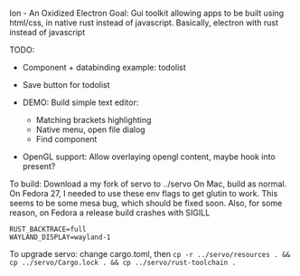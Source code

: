 Ion - An Oxidized Electron
Goal: Gui toolkit allowing apps to be built using html/css, in native rust instead of javascript. Basically, electron with rust instead of javascript

TODO:
- Component + databinding example: todolist
- Save button for todolist

- DEMO: Build simple text editor:
    - Matching brackets highlighting
    - Native menu, open file dialog
    - Find component

- OpenGL support: Allow overlaying opengl content, maybe hook into present?

To build:
Download a my fork of servo to ../servo
On Mac, build as normal.
On Fedora 27, I needed to use these env flags to get glutin to work. This seems to be some mesa bug, which should be fixed soon.
Also, for some reason, on Fedora a release build crashes with SIGILL
```
RUST_BACKTRACE=full
WAYLAND_DISPLAY=wayland-1
```

To upgrade servo:
change cargo.toml, then `cp -r ../servo/resources . && cp ../servo/Cargo.lock . && cp ../servo/rust-toolchain .`